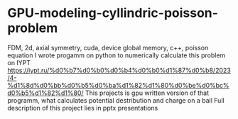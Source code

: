 # GPU-modeling-cyllindric-poisson-problem
FDM, 2d, axial symmetry, cuda, device global memory, c++, poisson equation
I wrote progamm on python to numerically calculate this problem on IYPT https://iypt.ru/%d0%b7%d0%b0%d0%b4%d0%b0%d1%87%d0%b8/2023/4-%d1%8d%d0%bb%d0%b5%d0%ba%d1%82%d1%80%d0%be%d0%bc%d0%b5%d1%82%d1%80/
This projects is gpu written version of that programm, what calculates potential destribution and charge on a ball
Full description of this project lies in pptx presentations

